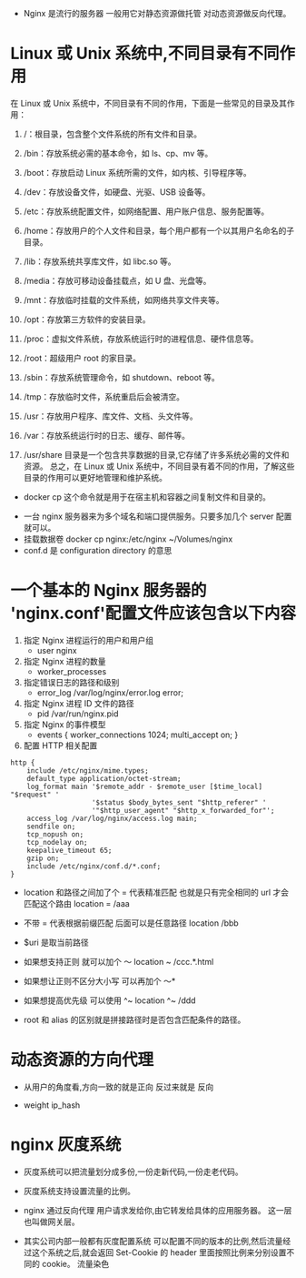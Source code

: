 - Nginx 是流行的服务器 一般用它对静态资源做托管 对动态资源做反向代理。

# Linux 或 Unix 系统中,不同目录有不同作用

在 Linux 或 Unix 系统中，不同目录有不同的作用，下面是一些常见的目录及其作用：

1. /：根目录，包含整个文件系统的所有文件和目录。

2. /bin：存放系统必需的基本命令，如 ls、cp、mv 等。

3. /boot：存放启动 Linux 系统所需的文件，如内核、引导程序等。

4. /dev：存放设备文件，如硬盘、光驱、USB 设备等。

5. /etc：存放系统配置文件，如网络配置、用户账户信息、服务配置等。

6. /home：存放用户的个人文件和目录，每个用户都有一个以其用户名命名的子目录。

7. /lib：存放系统共享库文件，如 libc.so 等。

8. /media：存放可移动设备挂载点，如 U 盘、光盘等。

9. /mnt：存放临时挂载的文件系统，如网络共享文件夹等。

10. /opt：存放第三方软件的安装目录。

11. /proc：虚拟文件系统，存放系统运行时的进程信息、硬件信息等。

12. /root：超级用户 root 的家目录。

13. /sbin：存放系统管理命令，如 shutdown、reboot 等。

14. /tmp：存放临时文件，系统重启后会被清空。

15. /usr：存放用户程序、库文件、文档、头文件等。

16. /var：存放系统运行时的日志、缓存、邮件等。
17. /usr/share 目录是一个包含共享数据的目录,它存储了许多系统必需的文件和资源。
    总之，在 Linux 或 Unix 系统中，不同目录有着不同的作用，了解这些目录的作用可以更好地管理和维护系统。

- docker cp 这个命令就是用于在宿主机和容器之间复制文件和目录的。

* 一台 nginx 服务器来为多个域名和端口提供服务。只要多加几个 server 配置就可以。
* 挂载数据卷 docker cp nginx:/etc/nginx ~/Volumes/nginx
* conf.d 是 configuration directory 的意思

# 一个基本的 Nginx 服务器的 'nginx.conf'配置文件应该包含以下内容

1.  指定 Nginx 进程运行的用户和用户组
    - user nginx
2.  指定 Nginx 进程的数量
    - worker_processes
3.  指定错误日志的路径和级别
    - error_log /var/log/nginx/error.log error;
4.  指定 Nginx 进程 ID 文件的路径
    - pid /var/run/nginx.pid
5.  指定 Nginx 的事件模型
    - events {
      worker_connections 1024;
      multi_accept on;
      }
6.  配置 HTTP 相关配置

```
http {
    include /etc/nginx/mime.types;
    default_type application/octet-stream;
    log_format main '$remote_addr - $remote_user [$time_local] "$request" '
                    '$status $body_bytes_sent "$http_referer" '
                    '"$http_user_agent" "$http_x_forwarded_for"';
    access_log /var/log/nginx/access.log main;
    sendfile on;
    tcp_nopush on;
    tcp_nodelay on;
    keepalive_timeout 65;
    gzip on;
    include /etc/nginx/conf.d/*.conf;
}

```

- location 和路径之间加了个 = 代表精准匹配 也就是只有完全相同的 url 才会匹配这个路由 location = /aaa

* 不带 = 代表根据前缀匹配 后面可以是任意路径 location /bbb
* $uri 是取当前路径
* 如果想支持正则 就可以加个 ～ location ~ /ccc.\*.html
* 如果想让正则不区分大小写 可以再加个 ～\*
* 如果想提高优先级 可以使用 ^~ location ^~ /ddd

* root 和 alias 的区别就是拼接路径时是否包含匹配条件的路径。

# 动态资源的方向代理

- 从用户的角度看,方向一致的就是正向 反过来就是 反向

* weight ip_hash

# nginx 灰度系统

- 灰度系统可以把流量划分成多份,一份走新代码,一份走老代码。

* 灰度系统支持设置流量的比例。

* nginx 通过反向代理 用户请求发给你,由它转发给具体的应用服务器。 这一层也叫做网关层。

* 其实公司内部一般都有灰度配置系统 可以配置不同的版本的比例,然后流量经过这个系统之后,就会返回 Set-Cookie 的 header 里面按照比例来分别设置不同的 cookie。 流量染色
